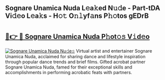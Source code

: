 ## Sognare Unamica Nuda L𝚎a𝚔ed N𝚞𝚍e - Part-tDA Vi𝚍𝚎o L𝚎a𝚔s - H𝚘𝚝 O𝚗𝚕yf𝚊ns P𝚑𝚘tos gEDrB

# <h2><a href="http://kfcdz3.oniu.top/?m=Sognare+Unamica+Nuda">🔗👉 🔴 Sognare Unamica Nuda P𝚑ot𝚘𝚜 V𝚒d𝚎o</a></h2>

[![Sognare Unamica Nuda Nu𝚍e𝚜](https://i.imgur.com/0qMVB7G.gif)](http://kfcdz3.oniu.top/?m=Sognare+Unamica+Nuda)
Virtual artist and entertainer Sognare Unamica Nuda, acclaimed for sharing dance and lifestyle inspiration through popular dance trends and brief films. Gifted acrobat partner Sognare Unamica Nuda, famed for their exceptional skills and accomplishments in performing acrobatic feats with partners.  
